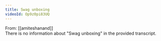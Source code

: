 ```yaml
---
title: Swag unboxing
videoId: Op9z0pi83UQ
---
```


From: [[amiteshanand]] <br/> 
There is no information about "Swag unboxing" in the provided transcript.